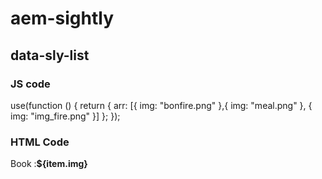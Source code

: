 # aem-sightly

## data-sly-list

### JS code
use(function () {
    return {
        arr: [{
            img: "bonfire.png"
        },{
            img: "meal.png"
        },
        {
            img: "img_fire.png"
        }]
    };
});

### HTML Code

<div data-sly-use.test="test.js"></div>
<div data-sly-list.item="${test.arr}">
    <p> Book :<b>${item.img}</b></p>
</div>
